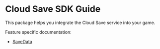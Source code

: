 # Cloud Save SDK Guide

This package helps you integrate the Cloud Save service into your game.

Feature specific documentation:
- [SaveData](./save_data.md)
